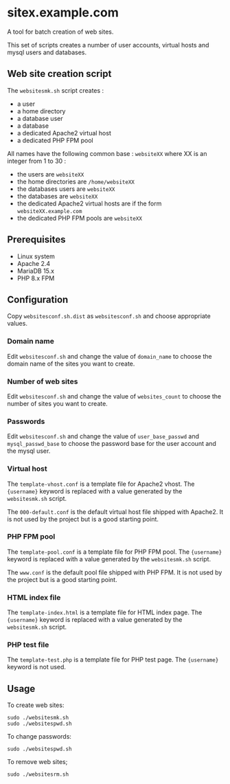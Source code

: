 # sitex.example.com

A tool for batch creation of web sites.

This set of scripts creates a number of user accounts, virtual hosts and mysql users and databases.

## Web site creation script

The `websitesmk.sh` script creates :

- a user
- a home directory
- a database user
- a database
- a dedicated Apache2 virtual host
- a dedicated PHP FPM pool

All names have the following common base : `websiteXX` where XX is an integer from 1 to 30 :

- the users are `websiteXX`
- the home directories are `/home/websiteXX`
- the databases users are `websiteXX`
- the databases are `websiteXX`
- the dedicated Apache2 virtual hosts are if the form `websiteXX.example.com`
- the dedicated PHP FPM pools are `websiteXX`

## Prerequisites

- Linux system
- Apache 2.4
- MariaDB 15.x
- PHP 8.x FPM

## Configuration

Copy `websitesconf.sh.dist` as `websitesconf.sh` and choose appropriate values.

### Domain name

Edit `websitesconf.sh` and change the value of `domain_name` to choose the domain name of the sites you want to create.

### Number of web sites

Edit `websitesconf.sh` and change the value of `websites_count` to choose the number of sites you want to create.

### Passwords

Edit `websitesconf.sh` and change the value of `user_base_passwd` and `mysql_passwd_base` to choose the password base for the user account and the mysql user.

### Virtual host

The `template-vhost.conf` is a template file for Apache2 vhost.
The `{username}` keyword is replaced with a value generated by the `websitesmk.sh` script.

The `000-default.conf` is the default virtual host file shipped with Apache2.
It is not used by the project but is a good starting point.

### PHP FPM pool

The `template-pool.conf` is a template file for PHP FPM pool.
The `{username}` keyword is replaced with a value generated by the `websitesmk.sh` script.

The `www.conf` is the default pool file shipped with PHP FPM.
It is not used by the project but is a good starting point.

### HTML index file

The `template-index.html` is a template file for HTML index page.
The `{username}` keyword is replaced with a value generated by the `websitesmk.sh` script.

### PHP test file

The `template-test.php` is a template file for PHP test page.
The `{username}` keyword is not used.

## Usage

To create web sites:

	sudo ./websitesmk.sh
	sudo ./websitespwd.sh

To change passwords:

	sudo ./websitespwd.sh

To remove web sites;

	sudo ./websitesrm.sh

